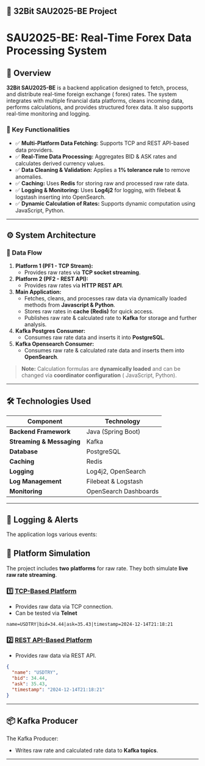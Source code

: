 ## **📌 32Bit SAU2025-BE Project**

# SAU2025-BE: Real-Time Forex Data Processing System

## 📖 Overview

**32Bit SAU2025-BE** is a backend application designed to fetch, process, and distribute real-time foreign exchange (
forex)
rates. The system integrates with multiple financial data platforms, cleans incoming data, performs calculations, and
provides structured forex data. It also supports real-time monitoring and logging.

### **🎯 Key Functionalities**

- ✅ **Multi-Platform Data Fetching:** Supports TCP and REST API-based data providers.
- ✅ **Real-Time Data Processing:** Aggregates BID & ASK rates and calculates derived currency values.
- ✅ **Data Cleaning & Validation:** Applies a **1% tolerance rule** to remove anomalies.
- ✅ **Caching:** Uses **Redis** for storing raw and processed raw rate data.
- ✅ **Logging & Monitoring:** Uses **Log4j2** for logging, with filebeat & logstash inserting into OpenSearch.
- ✅ **Dynamic Calculation of Rates:** Supports dynamic computation using JavaScript, Python.

---

## ⚙️ System Architecture

### **📌 Data Flow**

1. **Platform 1 (PF1 - TCP Stream):**
    - Provides raw rates via **TCP socket streaming**.
2. **Platform 2 (PF2 - REST API):**
    - Provides raw rates via **HTTP REST API**.
3. **Main Application:**
    - Fetches, cleans, and processes raw data via dynamically loaded methods from **Javascript & Python**.
    - Stores raw rates in **cache (Redis)** for quick access.
    - Publishes raw rate & calculated rate to **Kafka** for storage and further analysis.
4. **Kafka Postgres Consumer:**
    - Consumes raw rate data and inserts it into **PostgreSQL**.
5. **Kafka Opensearch Consumer:**
    - Consumes raw rate & calculated rate data and inserts them into **OpenSearch**.

> **Note:** Calculation formulas are **dynamically loaded** and can be changed via **coordinator configuration** (
> JavaScript, Python).

---

## 🛠️ Technologies Used

| Component                 | Technology            |
|---------------------------|-----------------------|
| **Backend Framework**     | Java (Spring Boot)    |
| **Streaming & Messaging** | Kafka                 |
| **Database**              | PostgreSQL            |
| **Caching**               | Redis                 |
| **Logging**               | Log4j2, OpenSearch    |
| **Log Management**        | Filebeat & Logstash   |
| **Monitoring**            | OpenSearch Dashboards |

---

## 📜 Logging & Alerts

The application logs various events:

## 📡 Platform Simulation

The project includes **two platforms** for raw rate.
They both simulate **live raw rate streaming**.

### **1️⃣ [TCP-Based Platform](https://github.com/Luieitalian/TCPPlatform)**

- Provides raw data via TCP connection.
- Can be tested via **Telnet**

```
name=USDTRY|bid=34.44|ask=35.43|timestamp=2024-12-14T21:18:21
```

### **2️⃣ [REST API-Based Platform](https://github.com/Luieitalian/RestPlatform)**

- Provides raw data via REST API.

```json
{
  "name": "USDTRY",
  "bid": 34.44,
  "ask": 35.43,
  "timestamp": "2024-12-14T21:18:21"
}
```

---

## 📦 Kafka Producer

The Kafka Producer:

- Writes raw rate and calculated rate data to **Kafka topics**.

---